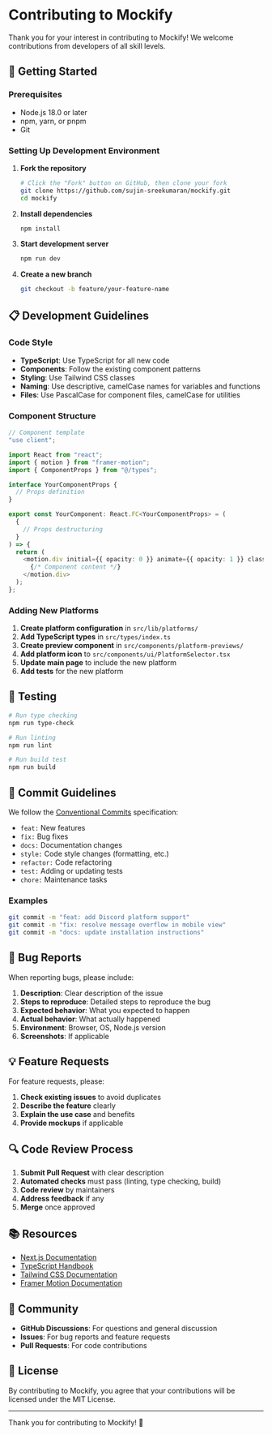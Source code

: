 # Contributing to Mockify

Thank you for your interest in contributing to Mockify! We welcome contributions from developers of all skill levels.

## 🚀 Getting Started

### Prerequisites

- Node.js 18.0 or later
- npm, yarn, or pnpm
- Git

### Setting Up Development Environment

1. **Fork the repository**

   ```bash
   # Click the "Fork" button on GitHub, then clone your fork
   git clone https://github.com/sujin-sreekumaran/mockify.git
   cd mockify
   ```

2. **Install dependencies**

   ```bash
   npm install
   ```

3. **Start development server**

   ```bash
   npm run dev
   ```

4. **Create a new branch**
   ```bash
   git checkout -b feature/your-feature-name
   ```

## 📋 Development Guidelines

### Code Style

- **TypeScript**: Use TypeScript for all new code
- **Components**: Follow the existing component patterns
- **Styling**: Use Tailwind CSS classes
- **Naming**: Use descriptive, camelCase names for variables and functions
- **Files**: Use PascalCase for component files, camelCase for utilities

### Component Structure

```typescript
// Component template
"use client";

import React from "react";
import { motion } from "framer-motion";
import { ComponentProps } from "@/types";

interface YourComponentProps {
  // Props definition
}

export const YourComponent: React.FC<YourComponentProps> = (
  {
    // Props destructuring
  }
) => {
  return (
    <motion.div initial={{ opacity: 0 }} animate={{ opacity: 1 }} className="your-classes">
      {/* Component content */}
    </motion.div>
  );
};
```

### Adding New Platforms

1. **Create platform configuration** in `src/lib/platforms/`
2. **Add TypeScript types** in `src/types/index.ts`
3. **Create preview component** in `src/components/platform-previews/`
4. **Add platform icon** to `src/components/ui/PlatformSelector.tsx`
5. **Update main page** to include the new platform
6. **Add tests** for the new platform

## 🧪 Testing

```bash
# Run type checking
npm run type-check

# Run linting
npm run lint

# Run build test
npm run build
```

## 📝 Commit Guidelines

We follow the [Conventional Commits](https://www.conventionalcommits.org/) specification:

- `feat:` New features
- `fix:` Bug fixes
- `docs:` Documentation changes
- `style:` Code style changes (formatting, etc.)
- `refactor:` Code refactoring
- `test:` Adding or updating tests
- `chore:` Maintenance tasks

### Examples

```bash
git commit -m "feat: add Discord platform support"
git commit -m "fix: resolve message overflow in mobile view"
git commit -m "docs: update installation instructions"
```

## 🐛 Bug Reports

When reporting bugs, please include:

1. **Description**: Clear description of the issue
2. **Steps to reproduce**: Detailed steps to reproduce the bug
3. **Expected behavior**: What you expected to happen
4. **Actual behavior**: What actually happened
5. **Environment**: Browser, OS, Node.js version
6. **Screenshots**: If applicable

## 💡 Feature Requests

For feature requests, please:

1. **Check existing issues** to avoid duplicates
2. **Describe the feature** clearly
3. **Explain the use case** and benefits
4. **Provide mockups** if applicable

## 🔍 Code Review Process

1. **Submit Pull Request** with clear description
2. **Automated checks** must pass (linting, type checking, build)
3. **Code review** by maintainers
4. **Address feedback** if any
5. **Merge** once approved

## 📚 Resources

- [Next.js Documentation](https://nextjs.org/docs)
- [TypeScript Handbook](https://www.typescriptlang.org/docs/)
- [Tailwind CSS Documentation](https://tailwindcss.com/docs)
- [Framer Motion Documentation](https://www.framer.com/motion/)

## 🤝 Community

- **GitHub Discussions**: For questions and general discussion
- **Issues**: For bug reports and feature requests
- **Pull Requests**: For code contributions

## 📄 License

By contributing to Mockify, you agree that your contributions will be licensed under the MIT License.

---

Thank you for contributing to Mockify! 🎉
